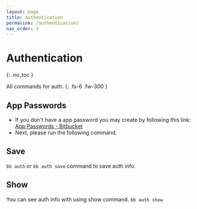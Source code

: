 ```yaml
---
layout: page
title: Authentication
permalink: /authentication/
nav_order: 3
---
```


# Authentication
{: .no_toc }

All commands for auth.
{: .fs-6 .fw-300 }

## App Passwords
* If you don't have a app password you may create by following this link: [App Passwords - Bitbucket](https://support.atlassian.com/bitbucket-cloud/docs/app-passwords/)
* Next, please run the following command.

## Save
`bb auth` or `bb auth save` command to save auth info.

## Show
You can see auth info with using show command. `bb auth show`